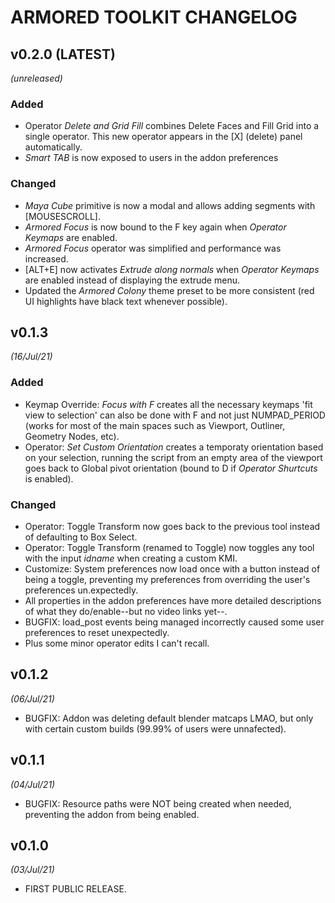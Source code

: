 # ARMORED TOOLKIT CHANGELOG


## v0.2.0 (LATEST)
*(unreleased)*

### Added ###
- Operator *Delete and Grid Fill* combines Delete Faces and Fill Grid into a single operator. This new operator appears in the [X] (delete) panel automatically.
- *Smart TAB* is now exposed to users in the addon preferences

### Changed ###
- *Maya Cube* primitive is now a modal and allows adding segments with [MOUSESCROLL].
- *Armored Focus* is now bound to the F key again when *Operator Keymaps* are enabled.
- *Armored Focus* operator was simplified and performance was increased.
- [ALT+E] now activates *Extrude along normals* when *Operator Keymaps* are enabled instead of displaying the extrude menu.
- Updated the *Armored Colony* theme preset to be more consistent (red UI highlights have black text whenever possible).


## v0.1.3
*(16/Jul/21)*

### Added ###
- Keymap Override: *Focus with F* creates all the necessary keymaps 'fit view to selection' can also be done with F and not just NUMPAD_PERIOD (works for most of the main spaces such as Viewport, Outliner, Geometry Nodes, etc).
- Operator: *Set Custom Orientation* creates a temporaty orientation based on your selection, running the script from an empty area of the viewport goes back to Global pivot orientation (bound to D if *Operator Shurtcuts* is enabled).

### Changed ###
- Operator: Toggle Transform now goes back to the previous tool instead of defaulting to Box Select.
- Operator: Toggle Transform (renamed to Toggle) now toggles any tool with the input *idname* when creating a custom KMI.
- Customize: System preferences now load once with a button instead of being a toggle, preventing my preferences from overriding the user's preferences un.expectedly.
- All properties in the addon preferences have more detailed descriptions of what they do/enable--but no video links yet--.
- BUGFIX: load_post events being managed incorrectly caused some user preferences to reset unexpectedly.
- Plus some minor operator edits I can't recall.


## v0.1.2
*(06/Jul/21)*
- BUGFIX: Addon was deleting default blender matcaps LMAO, but only with certain custom builds (99.99% of users were unnafected).


## v0.1.1
*(04/Jul/21)*
- BUGFIX: Resource paths were NOT being created when needed, preventing the addon from being enabled.


## v0.1.0
*(03/Jul/21)*
- FIRST PUBLIC RELEASE.